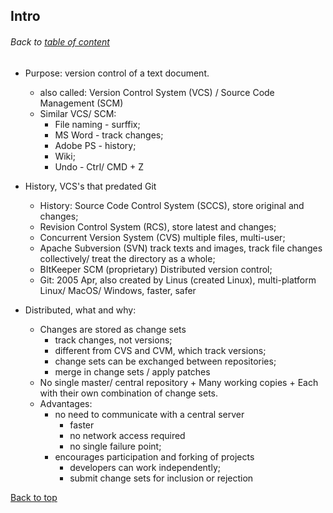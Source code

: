 ## Intro
###### Back to [table of content](https://github.com/ShumzZ/LearningNotes/blob/master/Git/GitEssentialTraining-LinkedIn.MD#table-of-contents)

- Purpose: version control of a text document.
  - also called: Version Control System (VCS) / Source Code Management (SCM)
  - Similar VCS/ SCM:
    - File naming - surffix;
    - MS Word - track changes;
    - Adobe PS - history;
    - Wiki;
    - Undo - Ctrl/ CMD + Z

- History, VCS's that predated Git
  - History: Source Code Control System (SCCS), store original and changes;
  - Revision Control System (RCS), store latest and changes;
  - Concurrent Version System (CVS) multiple files, multi-user;
  - Apache Subversion (SVN) track texts and images, track file changes collectively/ treat the directory as a whole;
  - BItKeeper SCM (proprietary) Distributed version control;
  - Git: 2005 Apr, also created by Linus (created Linux), multi-platform Linux/ MacOS/ Windows, faster, safer

- Distributed, what and why:
  - Changes are stored as change sets
    - track changes, not versions;
    - different from CVS and CVM, which track versions;
    - change sets can be exchanged between repositories;
    - merge in change sets / apply patches
  - No single master/ central repository + Many working copies + Each with their own combination of change sets.
  - Advantages:
    - no need to communicate with a central server
      - faster
      - no network access required
      - no single failure point;
    - encourages participation and forking of projects
      - developers can work independently;
      - submit change sets for inclusion or rejection

[Back to top](#Intro)
